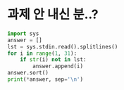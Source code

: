 # 과제 안 내신 분..?

```python
import sys
answer = []
lst = sys.stdin.read().splitlines()
for i in range(1, 31):
    if str(i) not in lst:
        answer.append(i)
answer.sort()
print(*answer, sep='\n')
```

